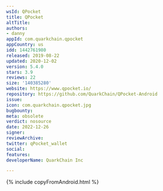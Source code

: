 ```yaml
---
wsId: QPocket
title: QPocket
altTitle: 
authors:
- danny
appId: com.quarkchain.qpocket
appCountry: us
idd: 1442761980
released: 2019-08-22
updated: 2020-12-02
version: 5.4.0
stars: 3.9
reviews: 22
size: '140385280'
website: https://www.qpocket.io/
repository: https://github.com/QuarkChain/QPocket-Android
issue: 
icon: com.quarkchain.qpocket.jpg
bugbounty: 
meta: obsolete
verdict: nosource
date: 2022-12-26
signer: 
reviewArchive: 
twitter: qPocket_wallet
social: 
features: 
developerName: QuarkChain Inc

---
```


{% include copyFromAndroid.html %}
